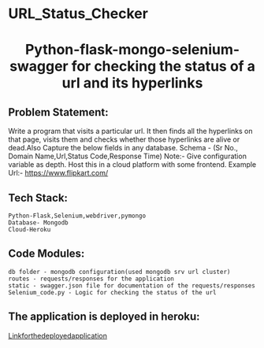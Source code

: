 # URL_Status_Checker
<h1> 
<p align="center" >Python-flask-mongo-selenium-swagger for checking the status of a url and its hyperlinks</h1>

## Problem Statement:
Write a program that visits a particular url. It then finds all the hyperlinks on that page, visits them and checks whether those hyperlinks are alive or dead.Also Capture the below fields  in any database.
    Schema - (Sr No., Domain Name,Url,Status Code,Response Time)
    Note:- Give configuration variable as depth.
    Host this in a cloud platform with some frontend.
    Example Url:- https://www.flipkart.com/

## Tech Stack:
    Python-Flask,Selenium,webdriver,pymongo
    Database- Mongodb
    Cloud-Heroku
## Code Modules:
    db folder - mongodb configuration(used mongodb srv url cluster)
    routes - requests/responses for the application
    static - swagger.json file for documentation of the requests/responses
    Selenium_code.py - Logic for checking the status of the url
## The application is deployed in heroku: 

[Linkforthedeployedapplication](https://crediwatch-flask-urlchecker.herokuapp.com/swagger/)
